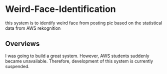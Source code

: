 # Weird-Face-Identification
this system is to identify weird face from posting pic based on the statistical data from AWS rekognition

## Overviews
I was going to build a great system. However, AWS students suddenly became unavailable. Therefore, development of this system is currently suspended.